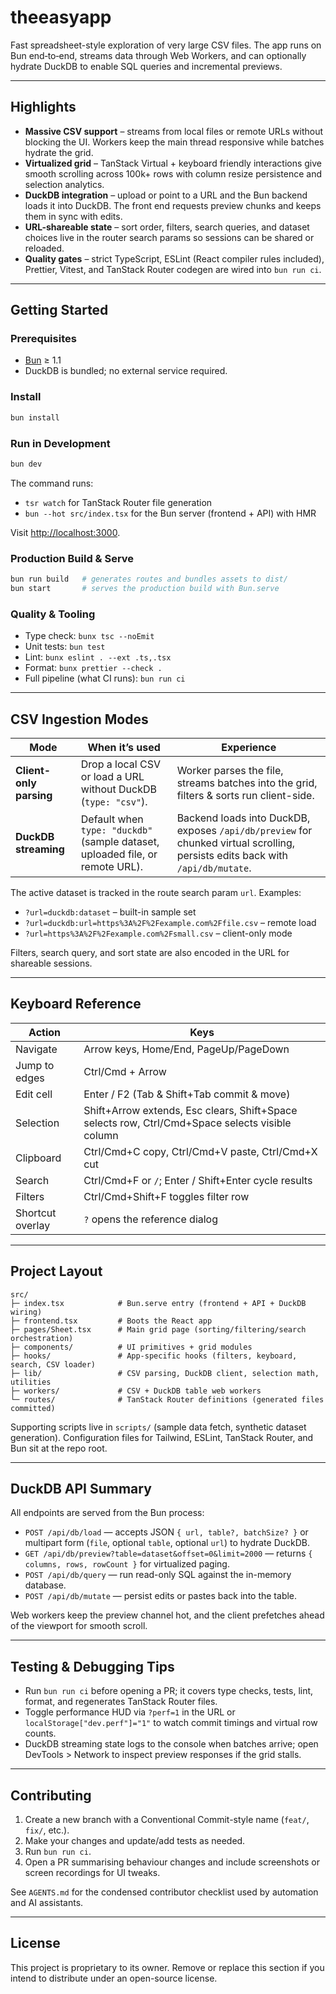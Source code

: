 # theeasyapp

Fast spreadsheet-style exploration of very large CSV files. The app runs on Bun end‑to‑end, streams data through Web Workers, and can optionally hydrate DuckDB to enable SQL queries and incremental previews.

---

## Highlights

- **Massive CSV support** – streams from local files or remote URLs without blocking the UI. Workers keep the main thread responsive while batches hydrate the grid.
- **Virtualized grid** – TanStack Virtual + keyboard friendly interactions give smooth scrolling across 100k+ rows with column resize persistence and selection analytics.
- **DuckDB integration** – upload or point to a URL and the Bun backend loads it into DuckDB. The front end requests preview chunks and keeps them in sync with edits.
- **URL-shareable state** – sort order, filters, search queries, and dataset choices live in the router search params so sessions can be shared or reloaded.
- **Quality gates** – strict TypeScript, ESLint (React compiler rules included), Prettier, Vitest, and TanStack Router codegen are wired into `bun run ci`.

---

## Getting Started

### Prerequisites

- [Bun](https://bun.sh) ≥ 1.1
- DuckDB is bundled; no external service required.

### Install

```bash
bun install
```

### Run in Development

```bash
bun dev
```

The command runs:

- `tsr watch` for TanStack Router file generation
- `bun --hot src/index.tsx` for the Bun server (frontend + API) with HMR

Visit <http://localhost:3000>.

### Production Build & Serve

```bash
bun run build   # generates routes and bundles assets to dist/
bun start       # serves the production build with Bun.serve
```

### Quality & Tooling

- Type check: `bunx tsc --noEmit`
- Unit tests: `bun test`
- Lint: `bunx eslint . --ext .ts,.tsx`
- Format: `bunx prettier --check .`
- Full pipeline (what CI runs): `bun run ci`

---

## CSV Ingestion Modes

| Mode                    | When it’s used                                                                | Experience                                                                                                                     |
| ----------------------- | ----------------------------------------------------------------------------- | ------------------------------------------------------------------------------------------------------------------------------ |
| **Client-only parsing** | Drop a local CSV or load a URL without DuckDB (`type: "csv"`).                | Worker parses the file, streams batches into the grid, filters & sorts run client-side.                                        |
| **DuckDB streaming**    | Default when `type: "duckdb"` (sample dataset, uploaded file, or remote URL). | Backend loads into DuckDB, exposes `/api/db/preview` for chunked virtual scrolling, persists edits back with `/api/db/mutate`. |

The active dataset is tracked in the route search param `url`. Examples:

- `?url=duckdb:dataset` – built-in sample set
- `?url=duckdb:url=https%3A%2F%2Fexample.com%2Ffile.csv` – remote load
- `?url=https%3A%2F%2Fexample.com%2Fsmall.csv` – client-only mode

Filters, search query, and sort state are also encoded in the URL for shareable sessions.

---

## Keyboard Reference

| Action           | Keys                                                                                            |
| ---------------- | ----------------------------------------------------------------------------------------------- |
| Navigate         | Arrow keys, Home/End, PageUp/PageDown                                                           |
| Jump to edges    | Ctrl/Cmd + Arrow                                                                                |
| Edit cell        | Enter / F2 (Tab & Shift+Tab commit & move)                                                      |
| Selection        | Shift+Arrow extends, Esc clears, Shift+Space selects row, Ctrl/Cmd+Space selects visible column |
| Clipboard        | Ctrl/Cmd+C copy, Ctrl/Cmd+V paste, Ctrl/Cmd+X cut                                               |
| Search           | Ctrl/Cmd+F or `/`; Enter / Shift+Enter cycle results                                            |
| Filters          | Ctrl/Cmd+Shift+F toggles filter row                                                             |
| Shortcut overlay | `?` opens the reference dialog                                                                  |

---

## Project Layout

```
src/
├─ index.tsx            # Bun.serve entry (frontend + API + DuckDB wiring)
├─ frontend.tsx         # Boots the React app
├─ pages/Sheet.tsx      # Main grid page (sorting/filtering/search orchestration)
├─ components/          # UI primitives + grid modules
├─ hooks/               # App-specific hooks (filters, keyboard, search, CSV loader)
├─ lib/                 # CSV parsing, DuckDB client, selection math, utilities
├─ workers/             # CSV + DuckDB table web workers
└─ routes/              # TanStack Router definitions (generated files committed)
```

Supporting scripts live in `scripts/` (sample data fetch, synthetic dataset generation). Configuration files for Tailwind, ESLint, TanStack Router, and Bun sit at the repo root.

---

## DuckDB API Summary

All endpoints are served from the Bun process:

- `POST /api/db/load` — accepts JSON `{ url, table?, batchSize? }` or multipart form (`file`, optional `table`, optional `url`) to hydrate DuckDB.
- `GET /api/db/preview?table=dataset&offset=0&limit=2000` — returns `{ columns, rows, rowCount }` for virtualized paging.
- `POST /api/db/query` — run read-only SQL against the in-memory database.
- `POST /api/db/mutate` — persist edits or pastes back into the table.

Web workers keep the preview channel hot, and the client prefetches ahead of the viewport for smooth scroll.

---

## Testing & Debugging Tips

- Run `bun run ci` before opening a PR; it covers type checks, tests, lint, format, and regenerates TanStack Router files.
- Toggle performance HUD via `?perf=1` in the URL or `localStorage["dev.perf"]="1"` to watch commit timings and virtual row counts.
- DuckDB streaming state logs to the console when batches arrive; open DevTools > Network to inspect preview responses if the grid stalls.

---

## Contributing

1. Create a new branch with a Conventional Commit-style name (`feat/`, `fix/`, etc.).
2. Make your changes and update/add tests as needed.
3. Run `bun run ci`.
4. Open a PR summarising behaviour changes and include screenshots or screen recordings for UI tweaks.

See `AGENTS.md` for the condensed contributor checklist used by automation and AI assistants.

---

## License

This project is proprietary to its owner. Remove or replace this section if you intend to distribute under an open-source license.
